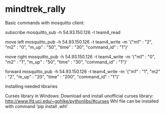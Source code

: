# mindtrek_rally

Basic commands with mosquitto client:

subscribe
mosquitto_sub -h 54.93.150.126 -t team4_read

move left
mosquitto_pub -h 54.93.150.126 -t team4_write -m '{"m1" : "2", "m2" : "0", "m_up" : "50", "time" : "30", "command_id" : "1"}'

move right
mosquitto_pub -h 54.93.150.126 -t team4_write -m '{"m1" : "0", "m2" : "1", "m_up" : "50", "time" : "30", "command_id" : "1"}'

forward
mosquitto_pub -h 54.93.150.126 -t team4_write -m '{"m1" : "1", "m2" : "2", "m_up" : "20", "time" : "200", "command_id" : "1"}'

Installing needed libraries

Curses library in Windows:
Download and install unofficial curses library: http://www.lfd.uci.edu/~gohlke/pythonlibs/#curses
Whl file can be installed with command 'pip install <filename>.whl'

